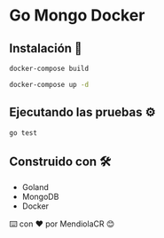 # Go Mongo Docker

## Instalación 🔧

```bash
docker-compose build
```

```bash
docker-compose up -d
```

## Ejecutando las pruebas ⚙️
```bash
go test
```

## Construido con 🛠️

* Goland
* MongoDB
* Docker

⌨️ con ❤️ por MendiolaCR 😊
